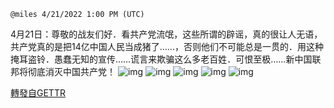 `@miles 4/21/2022 1:00 PM (UTC)`

4月21日：尊敬的战友们好．看共产党流氓，这些所谓的辟谣，真的很让人无语，共产党真的是把14亿中国人民当成猪了……，否则他们不可能总是一贯的．用这种掩耳盗铃．愚蠢无知的宣传……谎言来欺骗这么多老百姓．可恨至极……新中国联邦将彻底消灭中国共产党！
![img](https://media.gettr.com/group32/getter/2022/04/21/13/d19f2b0a-a2a5-a4c5-ba17-591734aa73e3/fc6c989cf320788fe6f764aa1661f28c.jpg)
![img](https://media.gettr.com/group38/getter/2022/04/21/13/b729e728-4b02-88c3-dc8f-5e8a765d1b8c/d87c8e0a27d9d1c8c4944faaa284eb13.jpg)
![img](https://media.gettr.com/group11/getter/2022/04/21/13/b56a820f-1b78-db01-480b-f9bef08afae7/cf7975d1dc4d7c7928c0fc6ab13176ef.jpg)
![img](https://media.gettr.com/group23/getter/2022/04/21/13/7f57ef43-d096-f2fa-f087-d9bf9a174caa/205e504723459831232108c770fdf0da.jpg)
![img](https://media.gettr.com/group20/getter/2022/04/21/13/d2a83600-85a5-c12f-fcc4-f4626909ff25/dc8d4779f000e561244dab619b43d6c6.jpg)

[轉發自GETTR](https://gettr.com/post/p16da6idf77)
